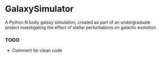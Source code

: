 # GalaxySimulator

A Python N body galaxy simulation, created as part of an undergraduate project investigating the effect of stellar perturbations on galactic evolution.

### TODO
* Comment for clean code 
